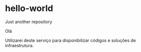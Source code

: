 # hello-world
Just another repository

Olá

Utilizarei deste serviço para disponibilizar códigos e soluções de infraestrutura.
